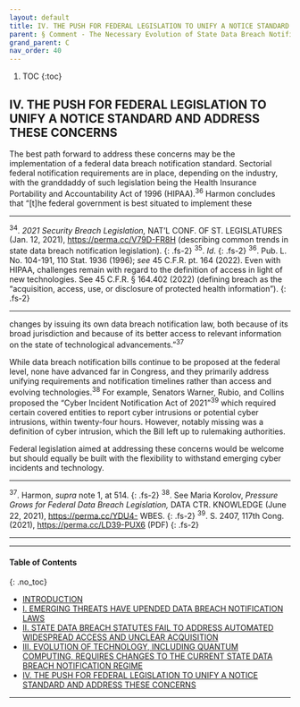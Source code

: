 ```yaml
---
layout: default
title: IV. THE PUSH FOR FEDERAL LEGISLATION TO UNIFY A NOTICE STANDARD AND ADDRESS THESE CONCERNS
parent: § Comment - The Necessary Evolution of State Data Breach Notification Laws - Keeping Pace with New Cyber Threats Quantum Decryption and the Rapid Expansion of Technology  
grand_parent: C 
nav_order: 40 
---
```

<style>
.dont-break-out {
  /* These are technically the same, but use both */
  overflow-wrap: break-word;
  word-wrap: break-word;

     -ms-word-break: break-all;
  /* This is the dangerous one in WebKit, as it breaks things wherever */
  word-break: break-all;
  /* Instead use this non-standard one: */
  word-break: break-word;
}

.youtube-container {
    position: relative;
    width: 100%;
    height: 0;
    padding-bottom: 56.25%;
}
.youtube-video {
    position: absolute;
    top: 0;
    left: 0;
    width: 100%;
    height: 100%;
}

</style>

<div class="dont-break-out" markdown="1">

1. TOC
{:toc}

## IV. THE PUSH FOR FEDERAL LEGISLATION TO UNIFY A NOTICE STANDARD AND ADDRESS THESE CONCERNS
The best path forward to address these concerns may be the implementation of a federal data breach notification standard. Sectorial federal notification requirements are in place, depending on the industry, with the granddaddy of such legislation being the Health Insurance Portability and Accountability Act of 1996 (HIPAA).<sup>36</sup> Harmon concludes that “[t]he federal government is best situated to implement these

***
<sup>34</sup>. *2021 Security Breach Legislation,* NAT’L CONF. OF ST. LEGISLATURES (Jan. 12, 2021), https://perma.cc/V79D-FR8H (describing common trends in state data breach notification legislation). 
{: .fs-2}
<sup>35</sup>. *Id*. 
{: .fs-2}
<sup>36</sup>. Pub. L. No. 104-191, 110 Stat. 1936 (1996); *see* 45 C.F.R. pt. 164 (2022). Even with HIPAA, challenges remain with regard to the definition of access in light of new technologies. See 45 C.F.R. § 164.402 (2022) (defining breach as the “acquisition, access, use, or disclosure of protected health information”).
{: .fs-2}
***

changes by issuing its own data breach notification law, both because of its broad jurisdiction and because of its better access to relevant information on the state of technological advancements.”<sup>37</sup>

While data breach notification bills continue to be proposed at the federal level, none have advanced far in Congress, and they primarily address unifying requirements and notification timelines rather than access and evolving technologies.<sup>38</sup> For example, Senators Warner, Rubio, and Collins proposed the “Cyber Incident Notification Act of 2021”<sup>39</sup> which required certain covered entities to report cyber intrusions or potential cyber intrusions, within twenty-four hours. However, notably missing was a definition of cyber intrusion, which the Bill left up to rulemaking authorities.

Federal legislation aimed at addressing these concerns would be welcome but should equally be built with the flexibility to withstand emerging cyber incidents and technology.

***

<sup>37</sup>. Harmon, *supra* note 1, at 514. 
{: .fs-2}
<sup>38</sup>. See Maria Korolov, *Pressure Grows for Federal Data Breach Legislation,* DATA CTR. KNOWLEDGE (June 22, 2021), https://perma.cc/YDU4- WBES. 
{: .fs-2}
<sup>39</sup>. S. 2407, 117th Cong. (2021), https://perma.cc/LD39-PUX6 (PDF)
{: .fs-2}
***

***

#### Table of Contents
{: .no_toc}

<ul><li> <a href="/docs/C/Comment-The-Necessary-Evolution-of-State-Data-Breach-Notification-Laws-Keeping-Pace-with-New-Cyber-Threats-Quantum-Decryption-and-the-Rapid-Expansion-of-Technology-1/">
INTRODUCTION</a></li><li> <a href="/docs/C/Comment-The-Necessary-Evolution-of-State-Data-Breach-Notification-Laws-Keeping-Pace-with-New-Cyber-Threats-Quantum-Decryption-and-the-Rapid-Expansion-of-Technology-2/">
I. EMERGING THREATS HAVE UPENDED DATA BREACH NOTIFICATION LAWS</a></li><li> <a href="/docs/C/Comment-The-Necessary-Evolution-of-State-Data-Breach-Notification-Laws-Keeping-Pace-with-New-Cyber-Threats-Quantum-Decryption-and-the-Rapid-Expansion-of-Technology-3/">
II. STATE DATA BREACH STATUTES FAIL TO ADDRESS AUTOMATED WIDESPREAD ACCESS AND UNCLEAR ACQUISITION</a></li><li> <a href="/docs/C/Comment-The-Necessary-Evolution-of-State-Data-Breach-Notification-Laws-Keeping-Pace-with-New-Cyber-Threats-Quantum-Decryption-and-the-Rapid-Expansion-of-Technology-4/">
III. EVOLUTION OF TECHNOLOGY, INCLUDING QUANTUM COMPUTING, REQUIRES CHANGES TO THE CURRENT STATE DATA BREACH NOTIFICATION REGIME</a></li><li> <a href="/docs/C/Comment-The-Necessary-Evolution-of-State-Data-Breach-Notification-Laws-Keeping-Pace-with-New-Cyber-Threats-Quantum-Decryption-and-the-Rapid-Expansion-of-Technology-5/">
IV. THE PUSH FOR FEDERAL LEGISLATION TO UNIFY A NOTICE STANDARD AND ADDRESS THESE CONCERNS</a></li></ul>

***

</div>
